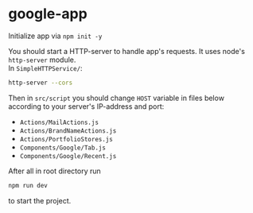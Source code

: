 # google-app

Initialize app via `npm init -y`

You should start a HTTP-server to handle app's requests. It uses node's `http-server` module.<br>
In `SimpleHTTPService/`\:
```sh
http-server --cors
```



Then in `src/script` you should change `HOST` variable in files below according to your server's IP-address and port:

- `Actions/MailActions.js`
- `Actions/BrandNameActions.js`
- `Actions/PortfolioStores.js`
- `Components/Google/Tab.js`
- `Components/Google/Recent.js`

After all in root directory run
```sh
npm run dev
```
to start the project.